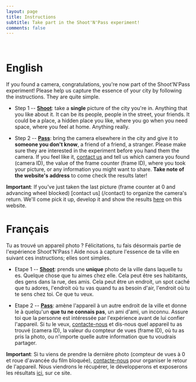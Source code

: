```yaml
---
layout: page
title: Instructions
subtitle: Take part in the Shoot'N'Pass experiment!
comments: false
---
```

<br>

# English

If you found a camera, congratulations, you're now part of the Shoot'N'Pass experiment! 
Please help us capture the essence of your city by following the instructions. They are quite 
simple.

* Step 1 -- <b><u>Shoot</u></b>: take a **single** picture of the city you're in. Anything that you like about it. It can be its people, people in the street, your friends. It 
  could be a place, a hidden place you like, where you go when you need space, where you feel at home. Anything really.

* Step 2 -- <b><u>Pass</u></b>: bring the camera elsewhere in the city and give it to **someone you don't know**, a friend of a friend, a stranger. Please make sure they are 
  interested in the experiment before you hand them the camera. If you feel like it, [contact us](/contact) and tell us which camera you found (camera ID), the value of the frame counter 
  (frame ID), where you took your picture, or any information you might want to share. **Take note of the website's address** to come check the results later! 

**Important**: If you've just taken the last picture (frame counter at 0 and advancing wheel blocked) [contact us]
(/contact) to organize the camera's return. We'll come pick it up, develop it and show the results [here](/project) on this website. 

# Français

Tu as trouvé un appareil photo ? Félicitations, tu fais désormais partie de l'expérience Shoot'N'Pass ! 
Aide nous à capture l'essence de ta ville en suivant ces instructions; elles sont simples.  

* Etape 1 -- <b><u>Shoot</u></b>: prends une **unique** photo de la ville dans laquelle tu es. Quelque chose que tu aimes chez elle. Cela peut être ses habitants, des gens dans 
  la rue, des amis. Cela peut être un endroit, un spot caché que tu adores, l'endroit où tu vas quand tu as besoin d'air, l'endroit où tu te sens chez toi. Ce que tu veux.  

* Etape 2 -- <b><u>Pass</u></b>: amène l'appareil à un autre endroit de la ville et donne le à quelqu'un **que tu ne connais pas**, un ami d'ami, un inconnu. Assure toi que la 
  personne est intéressée par l'expérience avant de lui confier l'appareil. Si tu le veux, [contacte-nous](/contact) et dis-nous quel appareil tu as trouvé (camera ID), la 
  valeur du compteur de vues (frame ID), où tu as pris la photo, ou n'importe quelle autre information que tu voudrais partager. 

**Important**: Si tu viens de prendre la dernière photo (compteur de vues à 0 et roue d'avancée du film bloquée), [contacte-nous](/contact) pour organiser le retour de 
l'appareil. Nous viendrons le récupérer, le développerons et exposerons les résultats [ici](/project), sur ce site. 